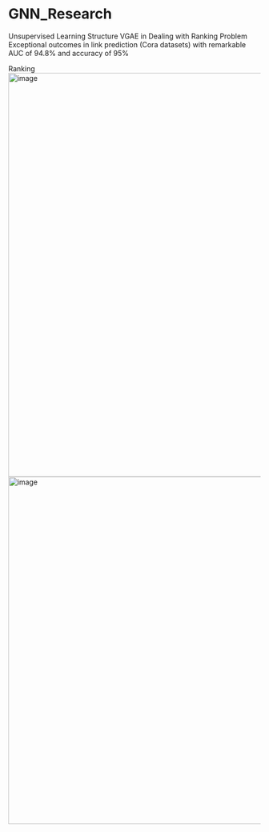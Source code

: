 # GNN_Research

Unsupervised Learning Structure VGAE in Dealing with Ranking Problem
Exceptional outcomes in link prediction (Cora datasets) with remarkable AUC of 94.8% and accuracy of 95%

Ranking
<img width="807" alt="image" src="https://github.com/YongLi0817/GNN_Research/assets/119761268/a631caef-5ad3-45fe-8e2d-97f274dfdcdf">
<img width="694" alt="image" src="https://github.com/YongLi0817/GNN_Research/assets/119761268/e44589fd-4750-41ac-9315-48dcdbd58b6f">

